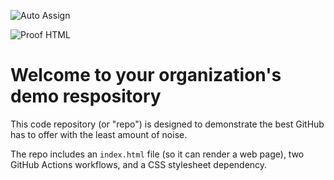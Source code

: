 ![Auto Assign](https://github.com/MCDimension/demo-repository/actions/workflows/auto-assign.yml/badge.svg)

![Proof HTML](https://github.com/MCDimension/demo-repository/actions/workflows/proof-html.yml/badge.svg)

# Welcome to your organization's demo respository
This code repository (or "repo") is designed to demonstrate the best GitHub has to offer with the least amount of noise.

The repo includes an `index.html` file (so it can render a web page), two GitHub Actions workflows, and a CSS stylesheet dependency.
